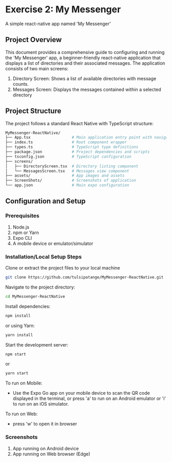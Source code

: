 # Exercise 2: My Messenger

A simple react-native app named 'My Messenger'

## Project Overview

This document provides a comprehensive guide to configuring and running the 'My Messenger' app, a beginner-friendly react-native application that displays a list of directories and their associated messages. 
The application consists of two main screens:
1. Directory Screen: Shows a list of available directories with message counts.
2. Messages Screen: Displays the messages contained within a selected directory

## Project Structure
The project follows a standard React Native with TypeScript structure:
```bash
MyMessenger-ReactNative/
├── App.tsx                  # Main application entry point with navigation setup
├── index.ts                 # Root component wrapper
├── types.ts                 # TypeScript type definitions
├── package.json             # Project dependencies and scripts
├── tsconfig.json            # TypeScript configuration
├── screens/
│   ├── DirectoryScreen.tsx  # Directory listing component
│   └── MessagesScreen.tsx   # Messages view component
├── assets/                  # App images and assets
├── ScreenShots/             # Screenshots of application
└── app.json                 # Main expo configuration
```

## Configuration and Setup
### Prerequisites
1. Node.js
2. npm or Yarn
3. Expo CLI
4. A mobile device or emulator/simulator

### Installation/Local Setup Steps

Clone or extract the project files to your local machine
```bash
git clone https://github.com/tulsipatange/MyMessenger-ReactNative.git
```

Navigate to the project directory:
```bash
cd MyMessenger-ReactNative
```
Install dependencies:
```bash
npm install
```
or using Yarn:
```bash
yarn install
```

Start the development server:
```bash
npm start
```
or
```bash 
yarn start
```

To run on Mobile:
- Use the Expo Go app on your mobile device to scan the QR code displayed in the terminal, or press 'a' to run on an Android emulator or 'i' to run on an iOS simulator.

To run on Web:
- press 'w' to open it in browser

### Screenshots
1. App running on Android device
2. App running on Web browser (Edge)
